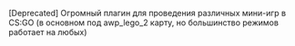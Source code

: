 [Deprecated] Огромный плагин для проведения различных мини-игр в CS:GO (в основном под awp_lego_2 карту, но большинство режимов работает на любых)
